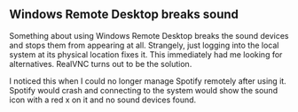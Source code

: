 ## Windows Remote Desktop breaks sound

Something about using Windows Remote Desktop breaks the sound devices and stops them from appearing at all. Strangely, just logging into the local system at its physical location fixes it. This       immediately had me looking for alternatives. RealVNC turns out to be the solution.

I noticed this when I could no longer manage Spotify remotely after using it. Spotify would crash and connecting to the system would show the sound icon with a red x on it and no sound devices found.
